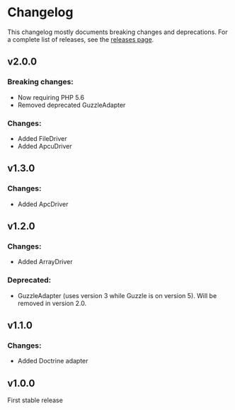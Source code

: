 Changelog
=========

This changelog mostly documents breaking changes and deprecations.
For a complete list of releases, see the [releases page][0].

[0]: https://github.com/treehouselabs/cache/releases

## v2.0.0

### Breaking changes:

* Now requiring PHP 5.6
* Removed deprecated GuzzleAdapter

### Changes:

* Added FileDriver
* Added ApcuDriver


## v1.3.0

### Changes:

* Added ApcDriver


## v1.2.0

### Changes:

* Added ArrayDriver

### Deprecated:

* GuzzleAdapter (uses version 3 while Guzzle is on version 5). Will be removed
  in version 2.0.


## v1.1.0

### Changes:

* Added Doctrine adapter


## v1.0.0

First stable release
